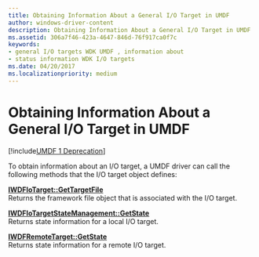 ```yaml
---
title: Obtaining Information About a General I/O Target in UMDF
author: windows-driver-content
description: Obtaining Information About a General I/O Target in UMDF
ms.assetid: 306a7f46-423a-4647-846d-76f917ca0f7c
keywords:
- general I/O targets WDK UMDF , information about
- status information WDK I/O targets
ms.date: 04/20/2017
ms.localizationpriority: medium
---
```


# Obtaining Information About a General I/O Target in UMDF


[!include[UMDF 1 Deprecation](../umdf-1-deprecation.md)]

To obtain information about an I/O target, a UMDF driver can call the following methods that the I/O target object defines:

<a href="" id="iwdfiotarget--gettargetfile"></a>[**IWDFIoTarget::GetTargetFile**](https://msdn.microsoft.com/library/windows/hardware/ff559243)  
Returns the framework file object that is associated with the I/O target.

<a href="" id="iwdfiotargetstatemanagement--getstate"></a>[**IWDFIoTargetStateManagement::GetState**](https://msdn.microsoft.com/library/windows/hardware/ff559202)  
Returns state information for a local I/O target.

<a href="" id="iwdfremotetarget--getstate"></a>[**IWDFRemoteTarget::GetState**](https://msdn.microsoft.com/library/windows/hardware/ff560265)  
Returns state information for a remote I/O target.

 

 





